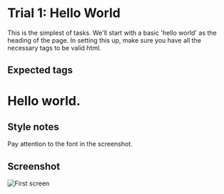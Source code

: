 Trial 1: Hello World
====================
This is the simplest of tasks. We'll start with a basic 'hello world' as the heading of the page. In setting this up, make sure you have all the necessary tags to be valid html.

Expected tags
-------------
<html>
<head>
</head>
<body>
    <h1>Hello world.</h1>
</body>
</html>

Style notes
-----------
Pay attention to the font in the screenshot.

Screenshot
----------
![First screen](screens/001.png?raw=true)
